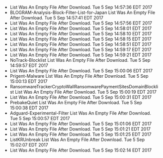 *  List Was An Empty File After Download. Tue 5 Sep 14:57:36 EDT 2017
* BLOGRAM-Analysis-Block-Filter-List-for-Japan List Was An Empty File After Download. Tue 5 Sep 14:57:41 EDT 2017
*  List Was An Empty File After Download. Tue 5 Sep 14:57:56 EDT 2017
*  List Was An Empty File After Download. Tue 5 Sep 14:58:01 EDT 2017
*  List Was An Empty File After Download. Tue 5 Sep 14:58:10 EDT 2017
*  List Was An Empty File After Download. Tue 5 Sep 14:58:15 EDT 2017
*  List Was An Empty File After Download. Tue 5 Sep 14:58:51 EDT 2017
*  List Was An Empty File After Download. Tue 5 Sep 14:59:17 EDT 2017
*  List Was An Empty File After Download. Tue 5 Sep 14:59:21 EDT 2017
* NoTrack-Blocklist List Was An Empty File After Download. Tue 5 Sep 14:59:57 EDT 2017
*  List Was An Empty File After Download. Tue 5 Sep 15:00:06 EDT 2017
* Prigent-Malware List Was An Empty File After Download. Tue 5 Sep 15:00:13 EDT 2017
* RansomwareTrackerCryptoWallRansomwarePaymentSitesDomainBlocklist List Was An Empty File After Download. Tue 5 Sep 15:00:19 EDT 2017
*  List Was An Empty File After Download. Tue 5 Sep 15:00:31 EDT 2017
* PrebakeQuiet List Was An Empty File After Download. Tue 5 Sep 15:00:38 EDT 2017
* Adguard-Experimental-Filter List Was An Empty File After Download. Tue 5 Sep 15:00:57 EDT 2017
*  List Was An Empty File After Download. Tue 5 Sep 15:01:06 EDT 2017
*  List Was An Empty File After Download. Tue 5 Sep 15:01:21 EDT 2017
*  List Was An Empty File After Download. Tue 5 Sep 15:01:25 EDT 2017
* ListKRUnbreak List Was An Empty File After Download. Tue 5 Sep 15:02:07 EDT 2017
*  List Was An Empty File After Download. Tue 5 Sep 15:02:14 EDT 2017
